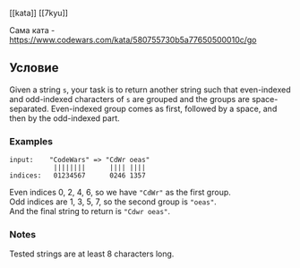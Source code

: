 [[kata]]
[[7kyu]]

Сама ката - https://www.codewars.com/kata/580755730b5a77650500010c/go

## Условие
Given a string `s`, your task is to return another string such that even-indexed and odd-indexed characters of `s` are grouped and the groups are space-separated. Even-indexed group comes as first, followed by a space, and then by the odd-indexed part.

### Examples

```text
input:    "CodeWars" => "CdWr oeas"
           ||||||||      |||| ||||
indices:   01234567      0246 1357
```

Even indices 0, 2, 4, 6, so we have `"CdWr"` as the first group.  
Odd indices are 1, 3, 5, 7, so the second group is `"oeas"`.  
And the final string to return is `"Cdwr oeas"`.

### Notes

Tested strings are at least 8 characters long.